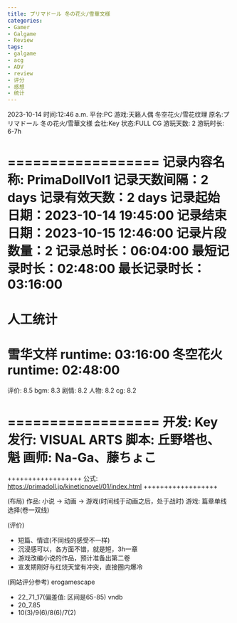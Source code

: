 ```yaml
---
title: プリマドール 冬の花火/雪華文様
categories:
- Gamer
- Galgame
- Review
tags:
- galgame
- acg
- ADV
- review
- 评分
- 感想
- 统计
---
```


2023-10-14
时间:12:46 a.m.
平台:PC
游戏:天籁人偶 冬空花火/雪花纹理
原名:プリマドール 冬の花火/雪華文様
会社:Key
状态:FULL CG
游玩天数: 2
游玩时长: 6-7h

==================
记录内容名称: PrimaDollVol1
记录天数间隔：2 days
记录有效天数：2 days
记录起始日期：2023-10-14 19:45:00
记录结束日期：2023-10-15 12:46:00
记录片段数量：2
记录总时长：06:04:00
最短记录时长：02:48:00
最长记录时长：03:16:00
=======================
人工统计
=======================
雪华文样  runtime: 03:16:00
冬空花火  runtime: 02:48:00
==================

评价: 8.5
bgm: 8.3
剧情: 8.2
人物: 8.2
cg: 8.2

==================
开发: Key
发行: VISUAL ARTS
脚本: 丘野塔也、魁
画师: Na-Ga、藤ちょこ
==================

++++++++++++++++++
公式: https://primadoll.jp/kineticnovel/01/index.html
++++++++++++++++++

(布局)
作品: 小说 -> 动画 -> 游戏(时间线于动画之后，处于战时)
游戏: 篇章单线选择(卷一双线)

(评价)
- 短篇、情谊(不同线的感受不一样)
- 沉浸感可以，各方面不错，就是短，3h一章
- 游戏改编小说的作品，预计准备出第二卷
- 宣发期刚好与红烧天堂有冲突，直接圈内爆冷

(网站评分参考)
erogamescape
- 22_71_17(偏差值: 区间是65-85)
vndb
- 20_7.85
- 10(3)/9(6)/8(6)/7(2)


